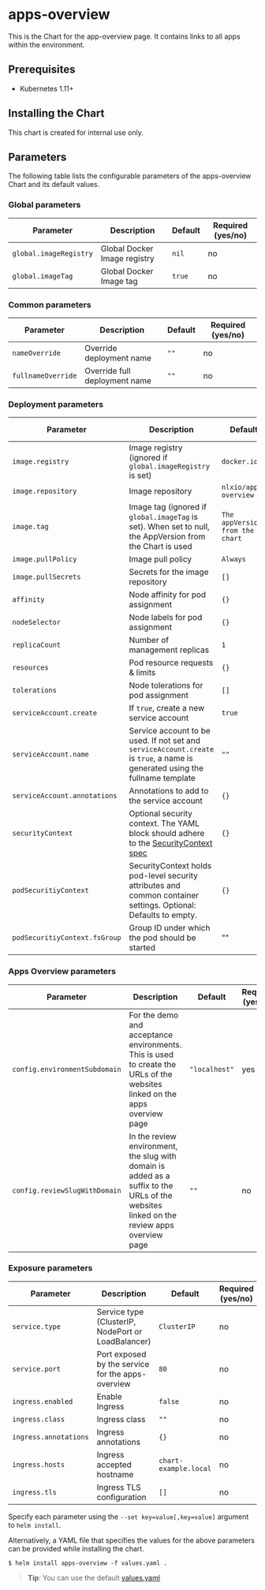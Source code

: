 # apps-overview

This is the Chart for the app-overview page. It contains links to all apps within the environment.

## Prerequisites

- Kubernetes 1.11+

## Installing the Chart

This chart is created for internal use only.

## Parameters

The following table lists the configurable parameters of the apps-overview Chart and its default values.

### Global parameters

| Parameter | Description | Default | Required (yes/no) |
| --------- | ----------- | ------- | -------- |
| `global.imageRegistry` | Global Docker Image registry | `nil` | no |
| `global.imageTag` | Global Docker Image tag | `true` | no |

### Common parameters

| Parameter | Description | Default | Required (yes/no) |
| --------- | ----------- | ------- | -------- |
| `nameOverride` | Override deployment name | `""` | no |
| `fullnameOverride` | Override full deployment name | `""` | no |

### Deployment parameters

| Parameter | Description | Default                         | Required (yes/no) |
| --------- | ----------- |---------------------------------| -------- |
| `image.registry` | Image registry (ignored if `global.imageRegistry` is set) | `docker.io`                     | no |
| `image.repository` | Image repository | `nlxio/apps-overview`           | no |
| `image.tag` | Image tag (ignored if `global.imageTag` is set). When set to null, the AppVersion from the Chart is used | `The appVersion from the chart` | no |
| `image.pullPolicy` | Image pull policy | `Always`                        | no |
| `image.pullSecrets` | Secrets for the image repository | `[]`                            | no |
| `affinity` | Node affinity for pod assignment | `{}`                            | no |
| `nodeSelector` | Node labels for pod assignment | `{}`                            | no |
| `replicaCount` | Number of management replicas | `1`                             | no |
| `resources` | Pod resource requests & limits | `{}`                            | no |
| `tolerations` | Node tolerations for pod assignment | `[]`                            | no |
| `serviceAccount.create` | If `true`, create a new service account | `true`                          | no |
| `serviceAccount.name` | Service account to be used. If not set and `serviceAccount.create` is `true`, a name is generated using the fullname template | `""`                            | no |
| `serviceAccount.annotations` | Annotations to add to the service account | `{}`                            | no |
| `securityContext` | Optional security context. The YAML block should adhere to the [SecurityContext spec](https://kubernetes.io/docs/reference/generated/kubernetes-api/v1.16/#securitycontext-v1-core) | `{}`                            | no |
| `podSecuritiyContext` | SecurityContext holds pod-level security attributes and common container settings. Optional: Defaults to empty. | `{}`                            | no |
| `podSecuritiyContext.fsGroup` | Group ID under which the pod should be started | ""                              | x

### Apps Overview parameters

| Parameter | Description | Default | Required (yes/no) |
| --------- | ----------- | ------- | -------- |
| `config.environmentSubdomain` | For the demo and acceptance environments. This is used to create the URLs of the websites linked on the apps overview page | `"localhost"` | yes |
| `config.reviewSlugWithDomain` | In the review environment, the slug with domain is added as a suffix to the URLs of the websites linked on the review apps overview page | `""` | no |

### Exposure parameters

| Parameter | Description | Default | Required (yes/no) |
| --------- | ----------- | ------- | -------- |
| `service.type` | Service type (ClusterIP, NodePort or LoadBalancer) | `ClusterIP` | no |
| `service.port` | Port exposed by the service for the apps-overview | `80` | no |
| `ingress.enabled` | Enable Ingress | `false` | no |
| `ingress.class` | Ingress class | `""` | no |
| `ingress.annotations` | Ingress annotations | `{}` | no |
| `ingress.hosts` | Ingress accepted hostname | `chart-example.local` | no |
| `ingress.tls` | Ingress TLS configuration | `[]` | no |

Specify each parameter using the `--set key=value[,key=value]` argument to `helm install`.

Alternatively, a YAML file that specifies the values for the above parameters can be provided while installing the chart.

```console
$ helm install apps-overview -f values.yaml .
```
> **Tip**: You can use the default [values.yaml](https://gitlab.com/commonground/nlx/nlx/blob/master/helm/charts/apps-overview/values.yaml)
